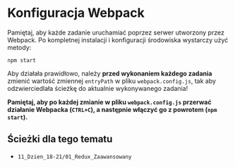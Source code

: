 # Konfiguracja Webpack

Pamiętaj, aby każde zadanie uruchamiać poprzez serwer utworzony przez Webpack. Po kompletnej instalacji i konfiguracji środowiska wystarczy użyć metody:

```shell script
npm start
```

Aby działała prawidłowo, należy **przed wykonaniem każdego zadania** zmienić wartość zmiennej `entryPath` w pliku `webpack.config.js`, tak aby odzwierciedlała ścieżkę do aktualnie wykonywanego zadania!

**Pamiętaj, aby po każdej zmianie w pliku `webpack.config.js` przerwać działanie Webpacka (`CTRL+C`), a następnie włączyć go z powrotem (`npm start`).**

## Ścieżki dla tego tematu

- `11_Dzien_18-21/01_Redux_Zaawansowany`
